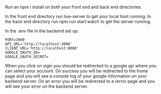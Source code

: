 Run an npm i install on both your front end and back end directories. 

In the front end directory run live-server to get your local host running. 
In the back end directory run npm run start:watch to get the server running. 

In the .env file in the backend set up: 
```
PORT=3000
API_URL='http://localhost:3000'
CLIENT_URL='http://localhost:8080'
GOOGLE_OAUTH_ID=
GOOGLE_OAUTH_SECRET=
```

When you click on sigin you should be redirected to a google api where you can select your account. On success you will be redirected to the home page and you will see a console log of your google information on your backend server. On an error you will be redirected to a /error page and you will see your error on the backend server. 
